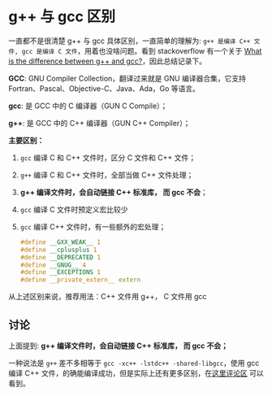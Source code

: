 # g++ 与 gcc 区别

一直都不是很清楚 g++ 与 gcc 具体区别，一直简单的理解为: `g++ 是编译 C++ 文件, gcc 是编译 C 文件`，用着也没啥问题。看到 stackoverflow 有一个关于 [What is the difference between g++ and gcc?](https://stackoverflow.com/questions/172587/what-is-the-difference-between-g-and-gcc)，因此总结记录下。


**GCC**: GNU Compiler Collection，翻译过来就是 GNU 编译器合集，它支持 Fortran、Pascal、Objective-C、Java、Ada，Go 等语言。

**gcc**: 是 GCC 中的 C 编译器（GUN C Compile）；

**g++**: 是 GCC 中的 C++ 编译器（GUN C++ Compiler）；

**主要区别：**

1. `gcc` 编译 C 和 C++ 文件时，区分 C 文件和 C++ 文件；
2. `g++` 编译 C 和 C++ 文件时，全部当做 C++ 文件处理；
3. **g++ 编译文件时，会自动链接 C++ 标准库， 而 gcc 不会**；
4. `gcc` 编译 C 文件时预定义宏比较少
5. `gcc` 编译 C++ 文件时，有一些额外的宏处理；

    ```c++
    #define __GXX_WEAK__ 1
    #define __cplusplus 1
    #define __DEPRECATED 1
    #define __GNUG__ 4
    #define __EXCEPTIONS 1
    #define __private_extern__ extern
    ```

从上述区别来说，推荐用法：C++ 文件用 g++， C 文件用 gcc

## 讨论

上面提到: **g++ 编译文件时，会自动链接 C++ 标准库， 而 gcc 不会；**

一种说法是 `g++` 差不多相等于 `gcc -xc++ -lstdc++ -shared-libgcc`，使用 gcc 编译 C++ 文件，的确能编译成功，但是实际上还有更多区别，在[这里评论区](https://stackoverflow.com/a/173007/9572831) 可以看到。
